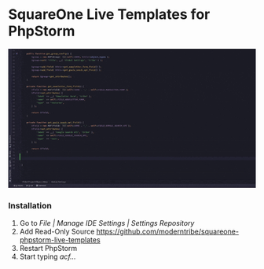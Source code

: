 # SquareOne Live Templates for PhpStorm

![](image/preview.gif)

### Installation

1. Go to _File | Manage IDE Settings | Settings Repository_
1. Add Read-Only Source https://github.com/moderntribe/squareone-phpstorm-live-templates
1. Restart PhpStorm
1. Start typing _acf..._